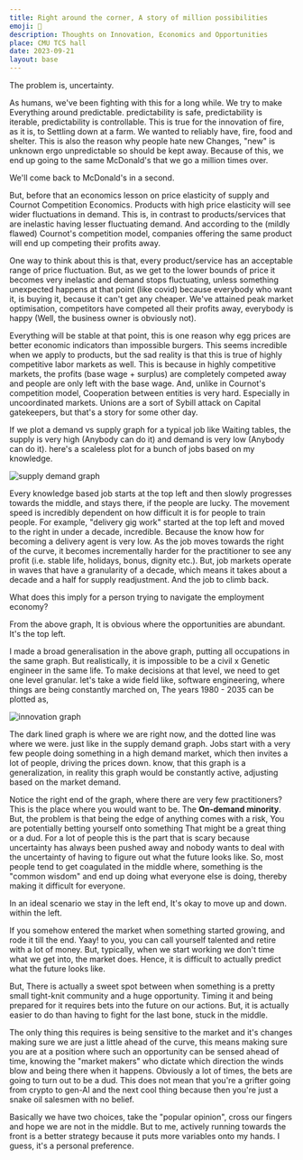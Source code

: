 ```yaml
---
title: Right around the corner, A story of million possibilities
emoji: 🎲
description: Thoughts on Innovation, Economics and Opportunities
place: CMU TCS hall
date: 2023-09-21
layout: base
---
```


The problem is, uncertainty.

As humans, we've been fighting with this for a long while. We try to make Everything around predictable. predictability is safe, predictability is iterable, predictability is controllable. This is true for the innovation of fire, as it is, to Settling down at a farm. We wanted to reliably have, fire, food and shelter. This is also the reason why people hate new Changes, "new" is unknown ergo unpredictable so should be kept away. Because of this, we end up going to the same McDonald's that we go a million times over.

We'll come back to McDonald's in a second. 

But, before that an economics lesson on price elasticity of supply and Cournot Competition Economics. Products with high price elasticity will see wider fluctuations in demand. This is, in contrast to products/services that are inelastic having lesser fluctuating demand. And according to the (mildly flawed) Cournot's competition model, companies offering the same product will end up competing their profits away. 

One way to think about this is that, every product/service has an acceptable range of price fluctuation. But, as we get to the lower bounds of price it becomes very inelastic and demand stops fluctuating, unless something unexpected happens at that point (like covid) because everybody who want it, is buying it, because it can't get any cheaper. We've attained peak market optimisation, competitors have competed all their profits away, everybody is happy (Well, the business owner is obviously not). 

Everything will be stable at that point, this is one reason why egg prices are better economic indicators than impossible burgers. This seems incredible when we apply to products, but the sad reality is that this is true of highly competitive labor markets as well. This is because in highly competitive markets, the profits (base wage + surplus) are completely competed away and people are only left with the base wage. And, unlike in Cournot's competition model, Cooperation between entities is very hard. Especially in uncoordinated markets. Unions are a sort of Sybill attack on Capital gatekeepers, but that's a story for some other day.

If we plot a demand vs supply graph for a typical job like Waiting tables, the supply is very high (Anybody can do it) and demand is very low (Anybody can do it).
here's a scaleless plot for a bunch of jobs based on my knowledge.

![supply demand graph](/assets/images/supply_demand.jpeg)

Every knowledge based job starts at the top left and then slowly progresses towards the middle, and stays there, if the people are lucky. The movement speed is incredibly dependent on how difficult it is for people to train people. For example, "delivery gig work" started at the top left and moved to the right in under a decade, incredible. Because the know how for becoming a delivery agent is very low. As the job moves towards the right of the curve, it becomes incrementally harder for the practitioner to see any profit (i.e. stable life, holidays, bonus, dignity etc.).
But, job markets operate in waves that have a granularity of a decade, which means it takes about a decade and a half for supply readjustment. And the job to climb back. 

What does this imply for a person trying to navigate the employment economy?

From the above graph, It is obvious where the opportunities are abundant. It's the top left.

I made a broad generalisation in the above graph, putting all occupations in the same graph. But realistically, it is impossible to be a civil x Genetic engineer in the same life. To make decisions at that level, we need to get one level granular.
let's take a wide field like, software engineering, where things are being constantly marched on, The years 1980 - 2035 can be plotted as, 

![innovation graph](/assets/images/innovation.png)


The dark lined graph is where we are right now, and the dotted line was where we were. just like in the supply demand graph. Jobs start with a very few people doing something in a high demand market, which then invites a lot of people, driving the prices down. know, that this graph is a generalization, in reality this graph would be constantly active, adjusting based on the market demand.

Notice the right end of the graph, where there are very few practitioners? This is the place where you would want to be. The __On-demand minority__. But, the problem is that being the edge of anything comes with a risk, You are potentially betting yourself onto something That might be a great thing or a dud. For a lot of people this is the part that is scary because uncertainty has always been pushed away and nobody wants to deal with the uncertainty of having to figure out what the future looks like. So, most people tend to get coagulated in the middle where, something is the "common wisdom" and end up doing what everyone else is doing, thereby making it difficult for everyone.

In an ideal scenario we stay in the left end, It's okay to move up and down. within the left. 

If you somehow entered the market when something started growing, and rode it till the end. Yaay! to you, you can call yourself talented and retire with a lot of money. But, typically, when we start working we don't time what we get into, the market does. Hence, it is difficult to actually predict what the future looks like.

But, There is actually a sweet spot between when something is a pretty small tight-knit community and a huge opportunity. Timing it and being prepared for it requires bets into the future on our actions. But, it is actually easier to do than having to fight for the last bone, stuck in the middle.

The only thing this requires is being sensitive to the market and it's changes making sure we are just a little ahead of the curve, this means making sure you are at a position where such an opportunity can be sensed ahead of time, knowing the "market makers" who dictate which direction the winds blow and being there when it happens. Obviously a lot of times, the bets are going to turn out to be a dud. This does not mean that you're a grifter going from crypto to gen-AI and the next cool thing because then you're just a snake oil salesmen with no belief.

Basically we have two choices, take the "popular opinion", cross our fingers and hope we are not in the middle. But to me, actively running towards the front is a better strategy because it puts more variables onto my hands. I guess, it's a personal preference. 

